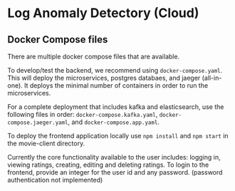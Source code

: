 # Log Anomaly Detectory (Cloud)
## Docker Compose files
There are multiple docker compose files that are available.

To develop/test the backend, we recommend using `docker-compose.yaml`. This will deploy the microservices, postgres databaes, and jaeger (all-in-one). It deploys the minimal number of containers in order to run the microservices. 

For a complete deployment that includes kafka and elasticsearch, use the following files in order: `docker-compose.kafka.yaml`,
`docker-compose.jaeger.yaml`, and `docker-compose.app.yaml`. 

To deploy the frontend application locally use `npm install` and `npm start` in the movie-client directory.

Currently the core functionality available to the user includes: logging in, viewing ratings, creating, editing and deleting ratings. To login to the frontend, provide an integer for the user id and any password. (password authentication not implemented)

